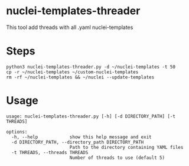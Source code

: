 # nuclei-templates-threader

This tool add threads with all .yaml nuclei-templates

# Steps
```
python3 nuclei-templates-threader.py -d ~/nuclei-templates -t 50
cp -r ~/nuclei-templates ~/custom-nuclei-templates
rm -rf ~/nuclei-templates && ~/nuclei --update-templates
```
# Usage
```
usage: nuclei-templates-threader.py [-h] [-d DIRECTORY_PATH] [-t THREADS]

options:
  -h, --help            show this help message and exit
  -d DIRECTORY_PATH, --directory_path DIRECTORY_PATH
                        Path to the directory containing YAML files
  -t THREADS, --threads THREADS
                        Number of threads to use (default 5)
```
